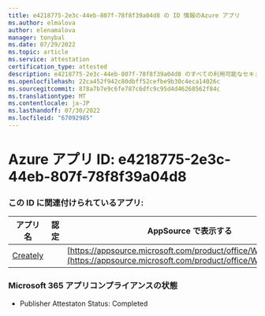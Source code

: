 ```yaml
---
title: e4218775-2e3c-44eb-807f-78f8f39a04d8 の ID 情報のAzure アプリ
ms.author: elmalova
author: elenamalova
manager: tonybal
ms.date: 07/29/2022
ms.topic: article
ms.service: attestation
certification_type: attested
description: e4218775-2e3c-44eb-807f-78f8f39a04d8 のすべての利用可能なセキュリティとコンプライアンス情報。
ms.openlocfilehash: 22ca452f942c80dbff52cefbe9b30c4eca14026c
ms.sourcegitcommit: 878a7b7e9c6fe787c6dfc9c95d4d46268562f84c
ms.translationtype: MT
ms.contentlocale: ja-JP
ms.lasthandoff: 07/30/2022
ms.locfileid: "67092985"
---
```

# <a name="azure-app-id-e4218775-2e3c-44eb-807f-78f8f39a04d8"></a>Azure アプリ ID: e4218775-2e3c-44eb-807f-78f8f39a04d8


### <a name="apps-associated-with-this-id"></a>この ID に関連付けられているアプリ:
| **アプリ名** | **認定** | **AppSource で表示する** |
|--------------|---------------|-----------------------|
| [Creately](../forward/WA200004335.md) |  | [https://appsource.microsoft.com/product/office/WA200004335](https://appsource.microsoft.com/product/office/WA200004335) |

### <a name="microsoft-365-app-compliance-status"></a>Microsoft 365 アプリコンプライアンスの状態
- Publisher Attestaton Status: Completed
